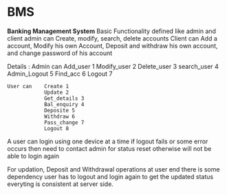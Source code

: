 # BMS
**Banking Management System**
Basic Functionality defined like admin and client
admin can Create, modify, search, delete accounts
Client can Add a account, Modify his own Account, Deposit and withdraw his own account, and change password of his account

Details :
    Admin can   Add_user 1
                Modify_user 2
                Delete_user 3
                search_user 4
                Admin_Logout 5
                Find_acc 6
                Logout 7

    User can    Create 1
                Update 2
                Get_details 3
                Bal_enquiry 4
                Deposite 5
                Withdraw 6
                Pass_change 7
                Logout 8

A user can login using one device at a time if logout fails or some error occurs then need to contact admin for status reset otherwise will not be able to login again

For updation, Deposit and Withdrawal operations at user end there is some dependency user has to logout and login again to get the updated status everyting is consistent at server side.
